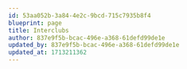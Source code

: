 ```yaml
---
id: 53aa052b-3a84-4e2c-9bcd-715c7935b8f4
blueprint: page
title: Interclubs
author: 837e9f5b-bcac-496e-a368-61defd99de1e
updated_by: 837e9f5b-bcac-496e-a368-61defd99de1e
updated_at: 1713211362
---
```

